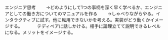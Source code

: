 エンジニア思考
　　→どのようにして1つの事柄を深く早く学べるか、エンジニアとしての働き方についてのマニュアルを作る
　　→しゃべりながらやる。インタラクティブに試す。他に転用できないかを考える。実装がどう動くかイメージする。
　　　テディベアに話しかける。相手に論理立てて説明できるレベルになる。メリットをイメージする。
